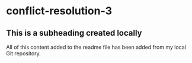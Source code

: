 # conflict-resolution-3

## This is a subheading created locally

All of this content added to the readme file has been added from my local Git repository.